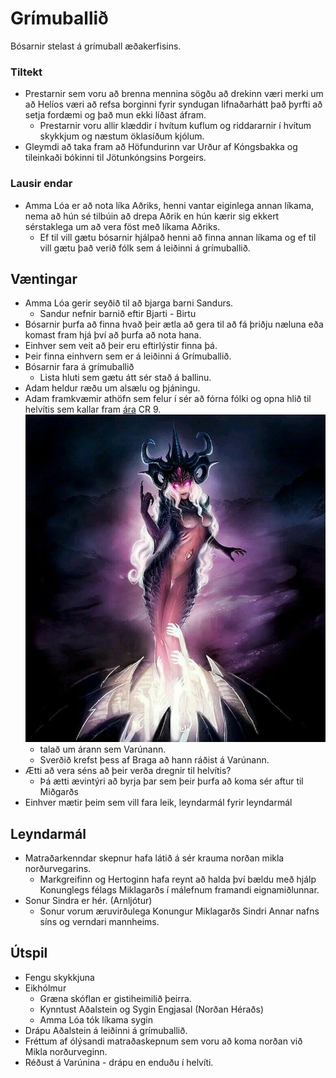 # Grímuballið

Bósarnir stelast á grímuball æðakerfisins.

### Tiltekt
- Prestarnir sem voru að brenna mennina sögðu að drekinn væri merki um að 
  Helíos væri að refsa borginni fyrir syndugan lifnaðarhátt það þyrfti að setja
  fordæmi og það mun ekki líðast áfram.
  - Prestarnir voru allir klæddir í hvítum kuflum og riddararnir í hvítum 
    skykkjum og næstum öklasíðum kjólum.
- Gleymdi að taka fram að Höfundurinn var Urður af Kóngsbakka og tileinkaði 
  bókinni til Jötunkóngsins Þorgeirs.

### Lausir endar
- Amma Lóa er að nota líka Aðriks, henni vantar eiginlega annan líkama, nema að
  hún sé tilbúin að drepa Aðrik en hún kærir sig ekkert sérstaklega um að vera
  föst með líkama Aðriks.
  - Ef til vill gætu bósarnir hjálpað henni að finna annan líkama og ef til 
    vill gætu það verið fólk sem á leiðinni á grímuballið.

## Væntingar
- Amma Lóa gerir seyðið til að bjarga barni Sandurs.
  - Sandur nefnir barnið eftir Bjarti - Birtu
- Bósarnir þurfa að finna hvað þeir ætla að gera til að fá þriðju næluna eða
  komast fram hjá því að þurfa að nota hana.
- Einhver sem veit að þeir eru eftirlýstir finna þá.
- Þeir finna einhvern sem er á leiðinni á Grímuballið.
- Bósarnir fara á grímuballið
  - Lista hluti sem gætu átt sér stað á ballinu.
- Adam heldur ræðu um alsælu og þjáningu.
- Adam framkvæmir athöfn sem felur í sér að fórna fólki og opna hlið til 
  helvítis sem kallar fram [ára](
  https://www.dndbeyond.com/monsters/master-of-cruelties) CR 9. ![árinn](
  /resources/slaanesh.jpg)
  - talað um árann sem Varúnann.
  - Sverðið krefst þess af Braga að hann ráðist á Varúnann.
- Ætti að vera séns að þeir verða dregnir til helvítis?
  - Þá ætti ævintýri að byrja þar sem þeir þurfa að koma sér aftur til Miðgarðs
- Einhver mætir þeim sem vill fara leik, leyndarmál fyrir leyndarmál

## Leyndarmál
- Matraðarkenndar skepnur hafa látið á sér krauma norðan mikla norðurvegarins.
  - Markgreifinn og Hertoginn hafa reynt að halda því bældu með hjálp 
    Konunglegs félags Miklagarðs í málefnum framandi eignamiðlunnar.
- Sonur Sindra er hér. (Arnljótur)
  - Sonur vorum æruvirðulega Konungur Miklagarðs Sindri Annar nafns síns og 
    verndari mannheims.

## Útspil
- Fengu skykkjuna 
- Eikhólmur
  - Græna skóflan er gistiheimilið þeirra.
  - Kynntust Aðalstein og Sygin Engjasal (Norðan Héraðs)
  - Amma Lóa tók líkama sygin
- Drápu Aðalstein á leiðinni á grímuballið.
- Fréttum af ólýsandi matraðaskepnum sem voru að koma norðan við Mikla 
  norðurveginn.
- Réðust á Varúnina - drápu en enduðu í helvíti.